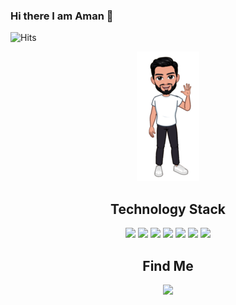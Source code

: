 ### Hi there I am Aman 👋

![Hits](https://hitcounter.pythonanywhere.com/count/tag.svg?url=https%3A%2F%2Fgithub.com%2Ffind-aman%2Ffind-aman)

<center><img src="https://raw.githubusercontent.com/find-aman/find-aman/master/imageedit_21_7421317727.png" alt="my-avatar"></center>

## <center>Technology Stack</center>
<center><div>
<img src="https://img.icons8.com/color/60/000000/python.png?press=off">
<img src="https://img.icons8.com/color/70/000000/django.png?press=off">
  <img src="https://img.icons8.com/ultraviolet/60/000000/api-settings.png?press=off">
<!--<img src="https://img.icons8.com/color/60/000000/javascript.png?press=off">-->
<!--<img src="https://img.icons8.com/officel/60/000000/react.png?press=off">-->
<img src="https://img.icons8.com/color/60/000000/git.png?press=off">
<img src="https://img.icons8.com/ios-filled/50/000000/data-configuration.png?press=off">
<img src="https://img.icons8.com/color/60/000000/html-5.png?press=off">
<img src="https://img.icons8.com/color/60/000000/css3.png?press=off">

</div></center>

## <center>Find Me</center>
<center><a href="https://www.linkedin.com/in/amang9578/"><img src="https://img.icons8.com/color/60/000000/linkedin.png"/></a></center>
